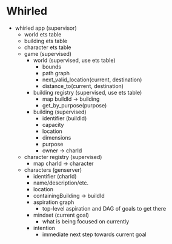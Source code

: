 Whirled
=======

* whirled app (supervisor)
  - world ets table
  - building ets table
  - character ets table
  - game (supervised)
    * world (supervised, use ets table)
      - bounds
      - path graph
      - next_valid_location(current, destination)
      - distance_to(current, destination)
    * building registry (supervised, use ets table)
      - map buildId -> building
      - get_by_purpose(purpose)
    * building (supervised)
      - identifier (buildId)
      - capacity
      - location
      - dimensions
      - purpose
      - owner -> charId
  - character registry (supervised)
    * map charId -> character
  - characters (genserver)
    * identifier (charId)
    * name/description/etc.
    * location
    * containingBuilding -> buildId
    * aspiration graph
      - top-level aspiration and DAG of goals to get there
    * mindset (current goal)
      - what is being focused on currently
    * intention
      - immediate next step towards current goal
